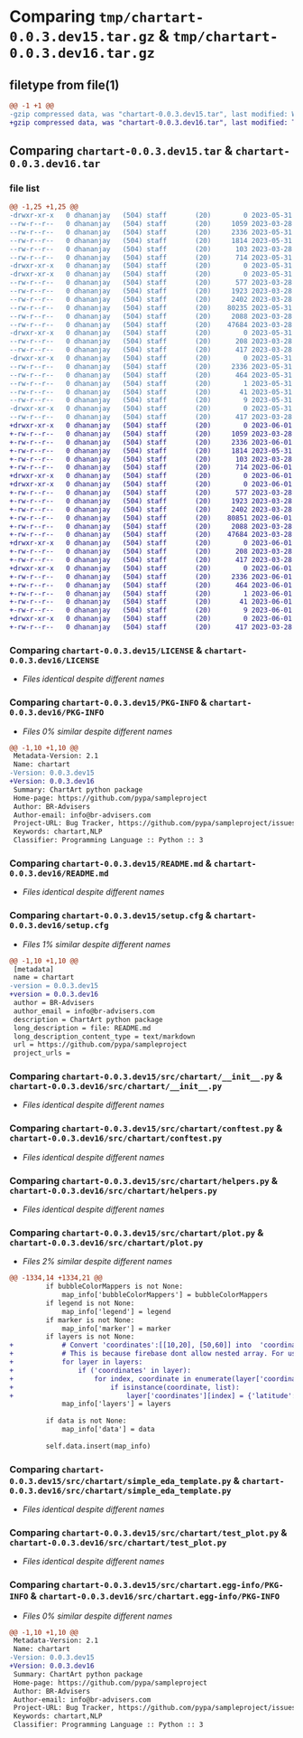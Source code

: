 # Comparing `tmp/chartart-0.0.3.dev15.tar.gz` & `tmp/chartart-0.0.3.dev16.tar.gz`

## filetype from file(1)

```diff
@@ -1 +1 @@
-gzip compressed data, was "chartart-0.0.3.dev15.tar", last modified: Wed May 31 13:20:42 2023, max compression
+gzip compressed data, was "chartart-0.0.3.dev16.tar", last modified: Thu Jun  1 06:11:02 2023, max compression
```

## Comparing `chartart-0.0.3.dev15.tar` & `chartart-0.0.3.dev16.tar`

### file list

```diff
@@ -1,25 +1,25 @@
-drwxr-xr-x   0 dhananjay   (504) staff       (20)        0 2023-05-31 13:20:42.888101 chartart-0.0.3.dev15/
--rw-r--r--   0 dhananjay   (504) staff       (20)     1059 2023-03-28 07:08:28.000000 chartart-0.0.3.dev15/LICENSE
--rw-r--r--   0 dhananjay   (504) staff       (20)     2336 2023-05-31 13:20:42.888423 chartart-0.0.3.dev15/PKG-INFO
--rw-r--r--   0 dhananjay   (504) staff       (20)     1814 2023-05-31 13:18:32.000000 chartart-0.0.3.dev15/README.md
--rw-r--r--   0 dhananjay   (504) staff       (20)      103 2023-03-28 07:08:28.000000 chartart-0.0.3.dev15/pyproject.toml
--rw-r--r--   0 dhananjay   (504) staff       (20)      714 2023-05-31 13:20:42.890194 chartart-0.0.3.dev15/setup.cfg
-drwxr-xr-x   0 dhananjay   (504) staff       (20)        0 2023-05-31 13:20:42.863726 chartart-0.0.3.dev15/src/
-drwxr-xr-x   0 dhananjay   (504) staff       (20)        0 2023-05-31 13:20:42.878116 chartart-0.0.3.dev15/src/chartart/
--rw-r--r--   0 dhananjay   (504) staff       (20)      577 2023-03-28 07:08:28.000000 chartart-0.0.3.dev15/src/chartart/__init__.py
--rw-r--r--   0 dhananjay   (504) staff       (20)     1923 2023-03-28 07:08:28.000000 chartart-0.0.3.dev15/src/chartart/conftest.py
--rw-r--r--   0 dhananjay   (504) staff       (20)     2402 2023-03-28 07:08:28.000000 chartart-0.0.3.dev15/src/chartart/helpers.py
--rw-r--r--   0 dhananjay   (504) staff       (20)    80235 2023-05-31 13:16:14.000000 chartart-0.0.3.dev15/src/chartart/plot.py
--rw-r--r--   0 dhananjay   (504) staff       (20)     2088 2023-03-28 07:08:28.000000 chartart-0.0.3.dev15/src/chartart/simple_eda_template.py
--rw-r--r--   0 dhananjay   (504) staff       (20)    47684 2023-03-28 07:08:28.000000 chartart-0.0.3.dev15/src/chartart/test_plot.py
-drwxr-xr-x   0 dhananjay   (504) staff       (20)        0 2023-05-31 13:20:42.885937 chartart-0.0.3.dev15/src/chartart/tests/
--rw-r--r--   0 dhananjay   (504) staff       (20)      208 2023-03-28 07:08:28.000000 chartart-0.0.3.dev15/src/chartart/tests/__init__.py
--rw-r--r--   0 dhananjay   (504) staff       (20)      417 2023-03-28 07:08:28.000000 chartart-0.0.3.dev15/src/chartart/tests/test_simple.py
-drwxr-xr-x   0 dhananjay   (504) staff       (20)        0 2023-05-31 13:20:42.883654 chartart-0.0.3.dev15/src/chartart.egg-info/
--rw-r--r--   0 dhananjay   (504) staff       (20)     2336 2023-05-31 13:20:42.000000 chartart-0.0.3.dev15/src/chartart.egg-info/PKG-INFO
--rw-r--r--   0 dhananjay   (504) staff       (20)      464 2023-05-31 13:20:42.000000 chartart-0.0.3.dev15/src/chartart.egg-info/SOURCES.txt
--rw-r--r--   0 dhananjay   (504) staff       (20)        1 2023-05-31 13:20:42.000000 chartart-0.0.3.dev15/src/chartart.egg-info/dependency_links.txt
--rw-r--r--   0 dhananjay   (504) staff       (20)       41 2023-05-31 13:20:42.000000 chartart-0.0.3.dev15/src/chartart.egg-info/requires.txt
--rw-r--r--   0 dhananjay   (504) staff       (20)        9 2023-05-31 13:20:42.000000 chartart-0.0.3.dev15/src/chartart.egg-info/top_level.txt
-drwxr-xr-x   0 dhananjay   (504) staff       (20)        0 2023-05-31 13:20:42.887132 chartart-0.0.3.dev15/tests/
--rw-r--r--   0 dhananjay   (504) staff       (20)      417 2023-03-28 07:08:28.000000 chartart-0.0.3.dev15/tests/test_simple.py
+drwxr-xr-x   0 dhananjay   (504) staff       (20)        0 2023-06-01 06:11:02.535534 chartart-0.0.3.dev16/
+-rw-r--r--   0 dhananjay   (504) staff       (20)     1059 2023-03-28 07:08:28.000000 chartart-0.0.3.dev16/LICENSE
+-rw-r--r--   0 dhananjay   (504) staff       (20)     2336 2023-06-01 06:11:02.535934 chartart-0.0.3.dev16/PKG-INFO
+-rw-r--r--   0 dhananjay   (504) staff       (20)     1814 2023-05-31 13:18:32.000000 chartart-0.0.3.dev16/README.md
+-rw-r--r--   0 dhananjay   (504) staff       (20)      103 2023-03-28 07:08:28.000000 chartart-0.0.3.dev16/pyproject.toml
+-rw-r--r--   0 dhananjay   (504) staff       (20)      714 2023-06-01 06:11:02.540001 chartart-0.0.3.dev16/setup.cfg
+drwxr-xr-x   0 dhananjay   (504) staff       (20)        0 2023-06-01 06:11:02.489453 chartart-0.0.3.dev16/src/
+drwxr-xr-x   0 dhananjay   (504) staff       (20)        0 2023-06-01 06:11:02.512547 chartart-0.0.3.dev16/src/chartart/
+-rw-r--r--   0 dhananjay   (504) staff       (20)      577 2023-03-28 07:08:28.000000 chartart-0.0.3.dev16/src/chartart/__init__.py
+-rw-r--r--   0 dhananjay   (504) staff       (20)     1923 2023-03-28 07:08:28.000000 chartart-0.0.3.dev16/src/chartart/conftest.py
+-rw-r--r--   0 dhananjay   (504) staff       (20)     2402 2023-03-28 07:08:28.000000 chartart-0.0.3.dev16/src/chartart/helpers.py
+-rw-r--r--   0 dhananjay   (504) staff       (20)    80851 2023-06-01 06:10:01.000000 chartart-0.0.3.dev16/src/chartart/plot.py
+-rw-r--r--   0 dhananjay   (504) staff       (20)     2088 2023-03-28 07:08:28.000000 chartart-0.0.3.dev16/src/chartart/simple_eda_template.py
+-rw-r--r--   0 dhananjay   (504) staff       (20)    47684 2023-03-28 07:08:28.000000 chartart-0.0.3.dev16/src/chartart/test_plot.py
+drwxr-xr-x   0 dhananjay   (504) staff       (20)        0 2023-06-01 06:11:02.529989 chartart-0.0.3.dev16/src/chartart/tests/
+-rw-r--r--   0 dhananjay   (504) staff       (20)      208 2023-03-28 07:08:28.000000 chartart-0.0.3.dev16/src/chartart/tests/__init__.py
+-rw-r--r--   0 dhananjay   (504) staff       (20)      417 2023-03-28 07:08:28.000000 chartart-0.0.3.dev16/src/chartart/tests/test_simple.py
+drwxr-xr-x   0 dhananjay   (504) staff       (20)        0 2023-06-01 06:11:02.520333 chartart-0.0.3.dev16/src/chartart.egg-info/
+-rw-r--r--   0 dhananjay   (504) staff       (20)     2336 2023-06-01 06:11:02.000000 chartart-0.0.3.dev16/src/chartart.egg-info/PKG-INFO
+-rw-r--r--   0 dhananjay   (504) staff       (20)      464 2023-06-01 06:11:02.000000 chartart-0.0.3.dev16/src/chartart.egg-info/SOURCES.txt
+-rw-r--r--   0 dhananjay   (504) staff       (20)        1 2023-06-01 06:11:02.000000 chartart-0.0.3.dev16/src/chartart.egg-info/dependency_links.txt
+-rw-r--r--   0 dhananjay   (504) staff       (20)       41 2023-06-01 06:11:02.000000 chartart-0.0.3.dev16/src/chartart.egg-info/requires.txt
+-rw-r--r--   0 dhananjay   (504) staff       (20)        9 2023-06-01 06:11:02.000000 chartart-0.0.3.dev16/src/chartart.egg-info/top_level.txt
+drwxr-xr-x   0 dhananjay   (504) staff       (20)        0 2023-06-01 06:11:02.533020 chartart-0.0.3.dev16/tests/
+-rw-r--r--   0 dhananjay   (504) staff       (20)      417 2023-03-28 07:08:28.000000 chartart-0.0.3.dev16/tests/test_simple.py
```

### Comparing `chartart-0.0.3.dev15/LICENSE` & `chartart-0.0.3.dev16/LICENSE`

 * *Files identical despite different names*

### Comparing `chartart-0.0.3.dev15/PKG-INFO` & `chartart-0.0.3.dev16/PKG-INFO`

 * *Files 0% similar despite different names*

```diff
@@ -1,10 +1,10 @@
 Metadata-Version: 2.1
 Name: chartart
-Version: 0.0.3.dev15
+Version: 0.0.3.dev16
 Summary: ChartArt python package
 Home-page: https://github.com/pypa/sampleproject
 Author: BR-Advisers
 Author-email: info@br-advisers.com
 Project-URL: Bug Tracker, https://github.com/pypa/sampleproject/issues
 Keywords: chartart,NLP
 Classifier: Programming Language :: Python :: 3
```

### Comparing `chartart-0.0.3.dev15/README.md` & `chartart-0.0.3.dev16/README.md`

 * *Files identical despite different names*

### Comparing `chartart-0.0.3.dev15/setup.cfg` & `chartart-0.0.3.dev16/setup.cfg`

 * *Files 1% similar despite different names*

```diff
@@ -1,10 +1,10 @@
 [metadata]
 name = chartart
-version = 0.0.3.dev15
+version = 0.0.3.dev16
 author = BR-Advisers
 author_email = info@br-advisers.com
 description = ChartArt python package
 long_description = file: README.md
 long_description_content_type = text/markdown
 url = https://github.com/pypa/sampleproject
 project_urls =
```

### Comparing `chartart-0.0.3.dev15/src/chartart/__init__.py` & `chartart-0.0.3.dev16/src/chartart/__init__.py`

 * *Files identical despite different names*

### Comparing `chartart-0.0.3.dev15/src/chartart/conftest.py` & `chartart-0.0.3.dev16/src/chartart/conftest.py`

 * *Files identical despite different names*

### Comparing `chartart-0.0.3.dev15/src/chartart/helpers.py` & `chartart-0.0.3.dev16/src/chartart/helpers.py`

 * *Files identical despite different names*

### Comparing `chartart-0.0.3.dev15/src/chartart/plot.py` & `chartart-0.0.3.dev16/src/chartart/plot.py`

 * *Files 2% similar despite different names*

```diff
@@ -1334,14 +1334,21 @@
         if bubbleColorMappers is not None:
             map_info['bubbleColorMappers'] = bubbleColorMappers
         if legend is not None:
             map_info['legend'] = legend
         if marker is not None:
             map_info['marker'] = marker
         if layers is not None:
+            # Convert 'coordinates':[[10,20], [50,60]] into  'coordinates': [{'latitude': 10, 'longitude': 20}, {'latitude': 50, 'longitude': 60}]
+            # This is because firebase dont allow nested array. For user interface we allowed nested array because geojson has same format.  
+            for layer in layers:
+                if ('coordinates' in layer):
+                    for index, coordinate in enumerate(layer['coordinates']):
+                        if isinstance(coordinate, list):
+                            layer['coordinates'][index] = {'latitude': coordinate[0], 'longitude': coordinate[1]}
             map_info['layers'] = layers
 
         if data is not None:
             map_info['data'] = data 
 
         self.data.insert(map_info)
```

### Comparing `chartart-0.0.3.dev15/src/chartart/simple_eda_template.py` & `chartart-0.0.3.dev16/src/chartart/simple_eda_template.py`

 * *Files identical despite different names*

### Comparing `chartart-0.0.3.dev15/src/chartart/test_plot.py` & `chartart-0.0.3.dev16/src/chartart/test_plot.py`

 * *Files identical despite different names*

### Comparing `chartart-0.0.3.dev15/src/chartart.egg-info/PKG-INFO` & `chartart-0.0.3.dev16/src/chartart.egg-info/PKG-INFO`

 * *Files 0% similar despite different names*

```diff
@@ -1,10 +1,10 @@
 Metadata-Version: 2.1
 Name: chartart
-Version: 0.0.3.dev15
+Version: 0.0.3.dev16
 Summary: ChartArt python package
 Home-page: https://github.com/pypa/sampleproject
 Author: BR-Advisers
 Author-email: info@br-advisers.com
 Project-URL: Bug Tracker, https://github.com/pypa/sampleproject/issues
 Keywords: chartart,NLP
 Classifier: Programming Language :: Python :: 3
```

